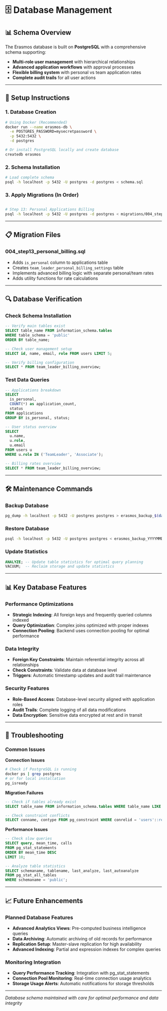 # 🗄️ Database Management

## 📊 **Schema Overview**

The Erasmos database is built on **PostgreSQL** with a comprehensive schema supporting:

- **Multi-role user management** with hierarchical relationships
- **Advanced application workflows** with approval processes  
- **Flexible billing system** with personal vs team application rates
- **Complete audit trails** for all user actions

---

## 🚀 **Setup Instructions**

### **1. Database Creation**
```bash
# Using Docker (Recommended)
docker run --name erasmos-db \
  -e POSTGRES_PASSWORD=mysecretpassword \
  -p 5432:5432 \
  -d postgres

# Or install PostgreSQL locally and create database
createdb erasmos
```

### **2. Schema Installation**
```bash
# Load complete schema
psql -h localhost -p 5432 -U postgres -d postgres < schema.sql
```

### **3. Apply Migrations (In Order)**
```bash

# Step 13: Personal Applications Billing
psql -h localhost -p 5432 -U postgres -d postgres < migrations/004_step13_personal_billing.sql
```

---

## 📋 **Migration Files**


### **004_step13_personal_billing.sql**
- Adds `is_personal` column to applications table
- Creates `team_leader_personal_billing_settings` table
- Implements advanced billing logic with separate personal/team rates
- Adds utility functions for rate calculations

---

## 🔍 **Database Verification**

### **Check Schema Installation**
```sql
-- Verify main tables exist
SELECT table_name FROM information_schema.tables 
WHERE table_schema = 'public' 
ORDER BY table_name;

-- Check user management setup
SELECT id, name, email, role FROM users LIMIT 5;

-- Verify billing configuration
SELECT * FROM team_leader_billing_overview;
```

### **Test Data Queries**
```sql
-- Applications breakdown
SELECT 
  is_personal,
  COUNT(*) as application_count,
  status
FROM applications 
GROUP BY is_personal, status;

-- User status overview
SELECT
  u.name,
  u.role,
  u.email
FROM users u
WHERE u.role IN ('TeamLeader', 'Associate');

-- Billing rates overview
SELECT * FROM team_leader_billing_overview;
```

---

## 🛠️ **Maintenance Commands**

### **Backup Database**
```bash
pg_dump -h localhost -p 5432 -U postgres postgres > erasmos_backup_$(date +%Y%m%d).sql
```

### **Restore Database**
```bash
psql -h localhost -p 5432 -U postgres postgres < erasmos_backup_YYYYMMDD.sql
```

### **Update Statistics**
```sql
ANALYZE; -- Update table statistics for optimal query planning
VACUUM;  -- Reclaim storage and update statistics
```

---

## 📊 **Key Database Features**

### **Performance Optimizations**
- **Strategic Indexing**: All foreign keys and frequently queried columns indexed
- **Query Optimization**: Complex joins optimized with proper indexes
- **Connection Pooling**: Backend uses connection pooling for optimal performance

### **Data Integrity**
- **Foreign Key Constraints**: Maintain referential integrity across all relationships
- **Check Constraints**: Validate data at database level
- **Triggers**: Automatic timestamp updates and audit trail maintenance

### **Security Features**
- **Role-Based Access**: Database-level security aligned with application roles
- **Audit Trails**: Complete logging of all data modifications
- **Data Encryption**: Sensitive data encrypted at rest and in transit

---

## 🔧 **Troubleshooting**

### **Common Issues**

**Connection Issues**
```bash
# Check if PostgreSQL is running
docker ps | grep postgres
# or for local installation
pg_isready
```

**Migration Failures**
```sql
-- Check if tables already exist
SELECT table_name FROM information_schema.tables WHERE table_name LIKE '%applications%';

-- Check constraint conflicts
SELECT conname, contype FROM pg_constraint WHERE conrelid = 'users'::regclass;
```

**Performance Issues**
```sql
-- Check slow queries
SELECT query, mean_time, calls 
FROM pg_stat_statements 
ORDER BY mean_time DESC 
LIMIT 10;

-- Analyze table statistics
SELECT schemaname, tablename, last_analyze, last_autoanalyze 
FROM pg_stat_all_tables 
WHERE schemaname = 'public';
```

---

## 📈 **Future Enhancements**

### **Planned Database Features**
- **Advanced Analytics Views**: Pre-computed business intelligence queries
- **Data Archiving**: Automatic archiving of old records for performance
- **Replication Setup**: Master-slave replication for high availability
- **Advanced Indexing**: Partial and expression indexes for complex queries

### **Monitoring Integration**
- **Query Performance Tracking**: Integration with pg_stat_statements
- **Connection Pool Monitoring**: Real-time connection usage analytics  
- **Storage Usage Alerts**: Automatic notifications for storage thresholds

---

*Database schema maintained with care for optimal performance and data integrity*